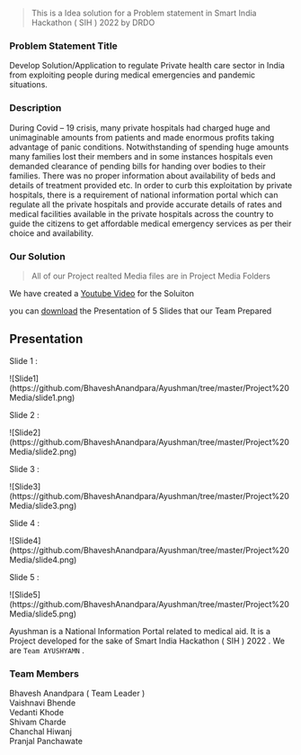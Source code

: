 > This is a Idea solution for a Problem statement in Smart India Hackathon ( SIH ) 2022 by DRDO

<h3> Problem Statement Title </h3>
<p>Develop Solution/Application to regulate Private health care sector in India from exploiting people during medical emergencies and pandemic situations.</p>

<h3> Description </h3>
<p>During Covid – 19 crisis, many private hospitals had charged huge and unimaginable amounts from patients and made enormous profits taking advantage of panic conditions. Notwithstanding of spending huge amounts many families lost their members and in some instances hospitals even demanded clearance of pending bills for handing over bodies to their families. There was no proper information about availability of beds and details of treatment provided etc. In order to curb this exploitation by private hospitals, there is a requirement of national information portal which can regulate all the private hospitals and provide accurate details of rates and medical facilities available in the private hospitals across the country to guide the citizens to get affordable medical emergency services as per their choice and availability.</p>
  
<h3> Our Solution </h3> 

> All of our Project realted Media files are in Project Media Folders

We have created a [Youtube Video](https://youtu.be/ulfK5kZON-U) for the Soluiton

you can [download](https://github.com/BhaveshAnandpara/Ayushman/blob/master/FinalPPT.pptx) the Presentation of 5 Slides that our Team Prepared 

<h2>Presentation </h2>

<p>Slide 1 : </p>
![Slide1](https://github.com/BhaveshAnandpara/Ayushman/tree/master/Project%20Media/slide1.png)

<p>Slide 2 : </p>
![Slide2](https://github.com/BhaveshAnandpara/Ayushman/tree/master/Project%20Media/slide2.png)

<p>Slide 3 : </p>
![Slide3](https://github.com/BhaveshAnandpara/Ayushman/tree/master/Project%20Media/slide3.png)

<p>Slide 4 : </p>
![Slide4](https://github.com/BhaveshAnandpara/Ayushman/tree/master/Project%20Media/slide4.png)

<p>Slide 5 : </p>
![Slide5](https://github.com/BhaveshAnandpara/Ayushman/tree/master/Project%20Media/slide5.png)




Ayushman is a National Information Portal related to medical aid. It is a Project developed for the sake of Smart India Hackathon ( SIH ) 2022
. We are `Team AYUSHYAMN` .
### Team Members
Bhavesh Anandpara ( Team Leader )  
Vaishnavi Bhende  
Vedanti Khode  
Shivam Charde  
Chanchal Hiwanj  
Pranjal Panchawate  
